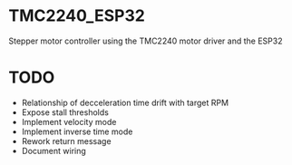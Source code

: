 # TMC2240_ESP32

Stepper motor controller using the TMC2240 motor driver and the ESP32

# TODO

- Relationship of decceleration time drift with target RPM
- Expose stall thresholds
- Implement velocity mode
- Implement inverse time mode
- Rework return message
- Document wiring
